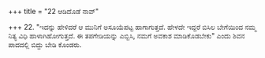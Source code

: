 +++
title = "22 ಆಡಿದೊಡೆ ನಾವ್"

+++
22. "ಇದನ್ನು ಹೇಳಿದರೆ ಆ ಮುನಿಗೆ ಅಸೂಯೆಪಟ್ಟ ಹಾಗಾಗುತ್ತದೆ.  ಹೇಳದೇ ಇದ್ದರೆ ಬಿಸಿಲ ಬೇಗೆಯಿಂದ ನಮ್ಮ ನಿತ್ಯ ವಿಧಿ ಹಾಳಾಗಿಹೋಗುತ್ತದೆ. ಈ ತಪಗೇಡಿಯನ್ನು ಎಬ್ಬಿಸಿ, ನಮಗೆ ಅವಕಾಶ ಮಾಡಿಕೊಡಬೇಕು" ಎಂದು ಶಿವನ ಪಾದದಲ್ಲಿ ಬಿದ್ದು ಬೇಡಿ ಕೊಂಡರು.